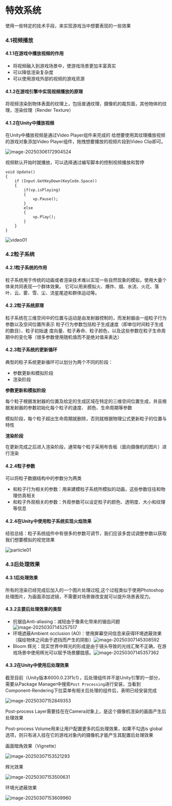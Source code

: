 # 特效系统

使用一些特定的技术手段，来实现游戏当中想要表现的一些效果

### 4.1视频播放

#### 4.1.1在游戏中播放视频的作用

- 将视频融入到游戏场景中，使游戏场景更加丰富真实
- 可以降低渲染复杂度
- 可以使用游戏外部的视频的游戏资源

#### 4.1.2在游戏引擎中实现视频播放的原理

将视频渲染到物体表面的纹理上，包括普通纹理，摄像机的裁剪面，其他物体的纹理，渲染纹理（Render Texture）

#### 4.1.2在Unity中播放视频

在Unity中播放视频是通过Video Player组件来完成的
给想要使用其纹理播放视频的游戏对象添加Video Player组件，拖拽想要播放的视频片段到Video Clip即可。

![image-20250306172904524](images/image-20250306172904524.png)

视频默认开始时就播放，可以选择通过编写脚本的控制视频播放和暂停

```
void Update()
{
    if (Input.GetKeyDown(KeyCode.Space))
    {
        if(vp.isPlaying)
        {
            vp.Pause();
        }
        else
        {
            vp.Play();
        }
    }
}
```

![video01](images/video01.gif)

### 4.2粒子系统

#### 4.2.1粒子系统的作用

粒子系统用于传统的动画或者渲染技术难以实现一些自然现象的模拟，使用大量个体来共同表现一个群体效果。
它可以用来模拟火、爆炸、烟、水流、火花、落叶、云、雾、雪、尘、流星尾迹和群体运动等。

#### 4.2.2粒子系统原理

粒子系统在三维空间中的位置与运动是由发射器控制的，而发射器由一组粒子行为参数以及空间位置所表示
粒子行为参数包括粒子生成速度（即单位时间粒子生成的数目）、粒子初始速 度向量、粒子寿命、粒子颜色，以及这些参数在粒子生命周期中的变化等（很多参数使用随机值而不是绝对值来表达）

#### 4.2.3粒子系统的更新循环

典型的粒子系统更新循环可以划分为两个不同的阶段：

- 参数更新和模拟阶段
- 渲染阶段

**参数更新和模拟阶段**

每个粒子根据发射器的位置及给定的生成区域在特定的三维空间位置生成，并且根据发射器的参数初始化每个粒子的速度、 颜色、生命周期等参数

模拟阶段，每个粒子超出生命周期就删除，否则就根据物理公式更新粒子的位置与特性

**渲染阶段**

在更新完成之后进入渲染阶段，通常每个粒子采用布告板（面向摄像机的图片）进行渲染

#### 4.2.4粒子参数

可以将粒子数据结构中的参数分为两类

-  和粒子行为相关的参数：用来建模粒子系统所模拟的动画，这些参数往往和物 理仿真相关
-  和粒子外观相关的参数：外观参数可以设定粒子的颜色、透明度、大小和纹理等信息

#### 4.2.4在Unity中使用粒子系统实现火焰效果

经验总结：粒子系统组件中有很多的参数可调节，我们应该多尝试调整参数以获取我们想要模拟的视觉效果

![particle01](images/particle01.gif)

### 4.3后处理效果

#### 4.3.1后处理效果

所有的渲染已经完成后加入的一个图片处理过程,这个过程类似于使用Photoshop处理图片，为画面添加滤镜，不需要对场景做改变就可以提升场景表现力。

#### 4.3.2主要后处理效果的类型

- 抗锯齿Anti-aliasing：减轻由于像素化带来的锯齿问题![image-20250307145257517](images/image-20250307145257517.png)
- 环境遮蔽Ambient occlusion (AO)：使用屏幕空间信息来获得环境遮蔽效果（描绘物体之间由于遮挡而产生的阴影）![image-20250307145308592](images/image-20250307145308592.png)
- Bloom 辉光：现实世界中辉光的形成是由于镜头导致的光线汇聚不正确，在游戏场景中使用辉光可以赋予场景朦胧感。![image-20250307145357362](images/image-20250307145357362.png)

#### 4.3.2在Unity中使用后处理效果

截至目前（Unity版本6000.0.23f1c1），后处理组件并不是Unity引擎的一部分，需要从Package Manager中搜索`Post Processing`进行安装，当看到Component-Rendering下拉菜单有相关后处理的组件后，表明已经安装完成

![image-20250307152849353](images/image-20250307152849353.png)

Post-process Layer需要挂在在Camera对象上，是这个摄像机渲染的画面产生后处理效果

Post-process Volume用来让用户配置更多的后处理效果，如果不勾选is global选项，则只有进入挂在它的游戏对象内的摄像机才能产生其配置后处理效果

画面暗角效果（Vignette）

![image-20250307153521293](images/image-20250307153521293.png)

辉光效果

![image-20250307153500631](images/image-20250307153500631.png)

环境光遮蔽效果

![image-20250307153609960](images/image-20250307153609960.png)